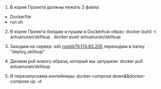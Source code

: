 1. В корне Проекта должны лежать 2 файла:
- Dockerfile
- run.sh

2. В корне Проекта билдим и пушим в Dockerhub образ:
docker build -t antuanuran/skillsup .
docker push antuanuran/skillsup

3. Заходим на сервер:
ssh root@79.174.93.205
переходим в папку "deploy_skillsup"

4. Делаем pull нового образа, который мы запушили:
docker pull antuanuran/skillsup

5. И перезапускаем контейнеры:
docker-compose down&&docker-compose up -d
